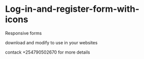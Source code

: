 # Log-in-and-register-form-with-icons
Responsive forms

download and modify to use in your websites

contack +254790502670 for more details
